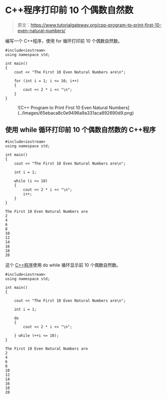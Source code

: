 # C++程序打印前 10 个偶数自然数

> 原文：<https://www.tutorialgateway.org/cpp-program-to-print-first-10-even-natural-numbers/>

编写一个 C++程序，使用 for 循环打印前 10 个偶数自然数。

```
#include<iostream>
using namespace std;

int main()
{
	cout << "The First 10 Even Natural Numbers are\n";

	for (int i = 1; i <= 10; i++)
	{
		cout << 2 * i << "\n";
	}
}
```

<figure class="wp-block-image size-large">![C++ Program to Print First 10 Even Natural Numbers](../Images/65ebaca8c0e9496a9a331aca892690d9.png)</figure>

## 使用 while 循环打印前 10 个偶数自然数的 C++程序

```
#include<iostream>
using namespace std;

int main()
{
	cout << "The First 10 Even Natural Numbers are\n";

	int i = 1;

	while (i <= 10)
	{
		cout << 2 * i << "\n";
		i++;
	}
}
```

```
The First 10 Even Natural Numbers are
2
4
6
8
10
12
14
16
18
20
```

这个 [C++程序](https://www.tutorialgateway.org/cpp-programs/)使用 do while 循环显示前 10 个偶数自然数。

```
#include<iostream>
using namespace std;

int main()
{

	cout << "The First 10 Even Natural Numbers are\n";

	int i = 1;

	do
	{
		cout << 2 * i << "\n";

	} while (++i <= 10);
}
```

```
The First 10 Even Natural Numbers are
2
4
6
8
10
12
14
16
18
20
```